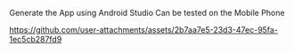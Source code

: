 Generate the App using Android Studio
Can be tested on the Mobile Phone

https://github.com/user-attachments/assets/2b7aa7e5-23d3-47ec-95fa-1ec5cb287fd9

